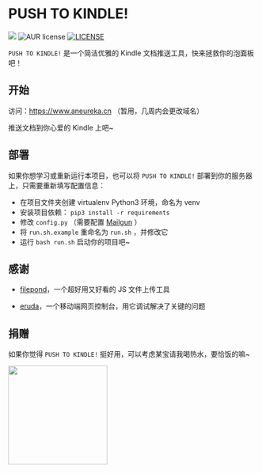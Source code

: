 # PUSH TO KINDLE!

![](<https://img.shields.io/badge/author-aneureka-orange.svg>) ![AUR license](https://img.shields.io/aur/license/yaourt.svg) [![LICENSE](https://img.shields.io/badge/license-Anti%20996-blue.svg)](https://github.com/996icu/996.ICU/blob/master/LICENSE)

`PUSH TO KINDLE!` 是一个简洁优雅的 Kindle 文档推送工具，快来拯救你的泡面板吧！

## 开始

访问：https://www.aneureka.cn （暂用，几周内会更改域名）

推送文档到你心爱的 Kindle 上吧~



## 部署

如果你想学习或重新运行本项目，也可以将 `PUSH TO KINDLE!` 部署到你的服务器上，只需要重新填写配置信息：

- 在项目文件夹创建 virtualenv Python3 环境，命名为 venv
- 安装项目依赖： `pip3 install -r requirements`
- 修改 `config.py` （需要配置 [Mailgun](https://www.mailgun.com/) ）
- 将 `run.sh.example` 重命名为 `run.sh` ，并修改它
- 运行 `bash run.sh` 启动你的项目吧~



## 感谢

- [filepond](https://github.com/pqina/filepond)，一个超好用又好看的 JS 文件上传工具

- [eruda](https://github.com/liriliri/eruda)，一个移动端网页控制台，用它调试解决了关键的问题



## 捐赠

如果你觉得 `PUSH TO KINDLE!` 挺好用，可以考虑某宝请我喝热水，要恰饭的嘛~

<img width="200px" src="https://i.loli.net/2019/04/07/5ca9ef413e986.jpg" />

